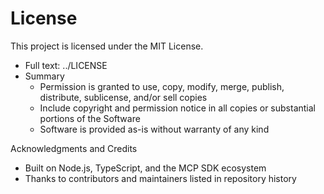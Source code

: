 # License

This project is licensed under the MIT License.

- Full text: ../LICENSE
- Summary
  - Permission is granted to use, copy, modify, merge, publish, distribute, sublicense, and/or sell copies
  - Include copyright and permission notice in all copies or substantial portions of the Software
  - Software is provided as-is without warranty of any kind

Acknowledgments and Credits
- Built on Node.js, TypeScript, and the MCP SDK ecosystem
- Thanks to contributors and maintainers listed in repository history